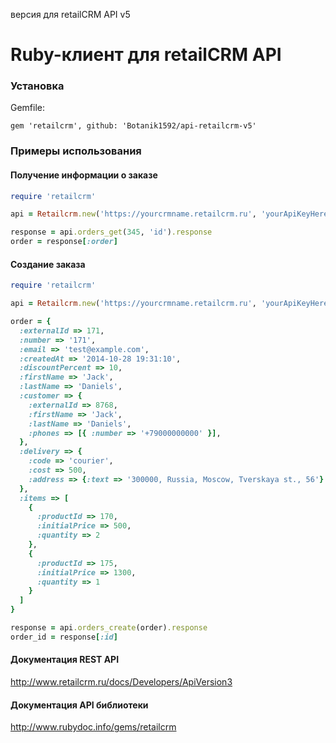 версия для retailCRM API v5

Ruby-клиент для retailCRM API
=============================


### Установка

Gemfile:
```
gem 'retailcrm', github: 'Botanik1592/api-retailcrm-v5'
```

### Примеры использования

#### Получение информации о заказе

```ruby
require 'retailcrm'

api = Retailcrm.new('https://yourcrmname.retailcrm.ru', 'yourApiKeyHere')

response = api.orders_get(345, 'id').response
order = response[:order]

```

#### Создание заказа

```ruby
require 'retailcrm'

api = Retailcrm.new('https://yourcrmname.retailcrm.ru', 'yourApiKeyHere')

order = {
  :externalId => 171,
  :number => '171',
  :email => 'test@example.com',
  :createdAt => '2014-10-28 19:31:10',
  :discountPercent => 10,
  :firstName => 'Jack',
  :lastName => 'Daniels',
  :customer => {
    :externalId => 8768,
    :firstName => 'Jack',
    :lastName => 'Daniels',
    :phones => [{ :number => '+79000000000' }],
  },
  :delivery => {
    :code => 'courier',
    :cost => 500,
    :address => {:text => '300000, Russia, Moscow, Tverskaya st., 56'}
  },
  :items => [
    {
      :productId => 170,
      :initialPrice => 500,
      :quantity => 2
    },
    {
      :productId => 175,
      :initialPrice => 1300,
      :quantity => 1
    }
  ]
}

response = api.orders_create(order).response
order_id = response[:id]

```

#### Документация REST API

http://www.retailcrm.ru/docs/Developers/ApiVersion3

#### Документация API библиотеки

http://www.rubydoc.info/gems/retailcrm
